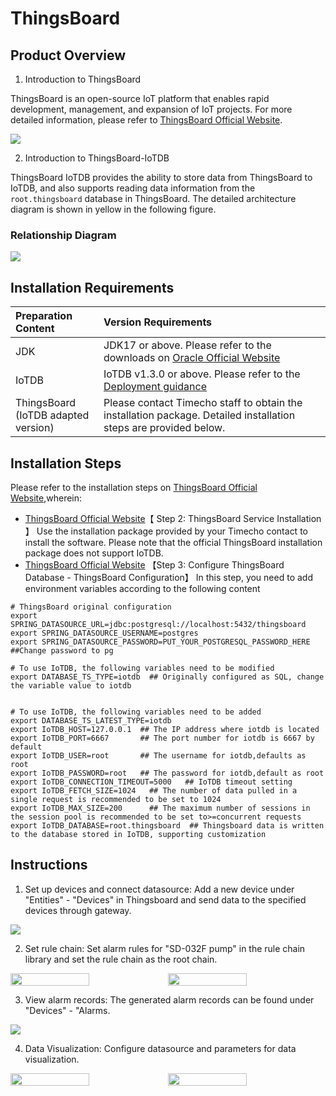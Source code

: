 <!--

    Licensed to the Apache Software Foundation (ASF) under one
    or more contributor license agreements.  See the NOTICE file
    distributed with this work for additional information
    regarding copyright ownership.  The ASF licenses this file
    to you under the Apache License, Version 2.0 (the
    "License"); you may not use this file except in compliance
    with the License.  You may obtain a copy of the License at
    
        http://www.apache.org/licenses/LICENSE-2.0
    
    Unless required by applicable law or agreed to in writing,
    software distributed under the License is distributed on an
    "AS IS" BASIS, WITHOUT WARRANTIES OR CONDITIONS OF ANY
    KIND, either express or implied.  See the License for the
    specific language governing permissions and limitations
    under the License.

-->
# ThingsBoard

## Product Overview

1. Introduction to ThingsBoard

  ThingsBoard is an open-source IoT platform that enables rapid development, management, and expansion of IoT projects. For more detailed information, please refer to [ThingsBoard Official Website](https://thingsboard.io/docs/getting-started-guides/what-is-thingsboard/).

  ![](/img/ThingsBoard-en1.png)

2. Introduction to ThingsBoard-IoTDB

  ThingsBoard IoTDB provides the ability to store data from ThingsBoard to IoTDB, and also supports reading data information from the `root.thingsboard` database in ThingsBoard. The detailed architecture diagram is shown in yellow in the following figure.

### Relationship Diagram

  ![](/img/Thingsboard-2.png)

## Installation Requirements

| **Preparation Content**                   | **Version Requirements**                                     |
| :---------------------------------------- | :----------------------------------------------------------- |
| JDK                                       | JDK17 or above. Please refer to the downloads on [Oracle Official Website](https://www.oracle.com/java/technologies/downloads/) |
| IoTDB                                     |IoTDB v1.3.0 or above. Please refer to the [Deployment guidance](../Deployment-and-Maintenance/IoTDB-Package.md) |
| ThingsBoard<br /> (IoTDB adapted version) | Please contact Timecho staff to obtain the installation package. Detailed installation steps are provided below. |

## Installation Steps

Please refer to the installation steps on [ThingsBoard Official Website](https://thingsboard.io/docs/user-guide/install/ubuntu/),wherein:

- [ThingsBoard Official Website](https://thingsboard.io/docs/user-guide/install/ubuntu/)【 Step 2: ThingsBoard Service Installation 】 Use the installation package provided by your Timecho contact to install the software. Please note that the official ThingsBoard installation package does not support IoTDB.
- [ThingsBoard Official Website](https://thingsboard.io/docs/user-guide/install/ubuntu/) 【Step 3: Configure ThingsBoard Database - ThingsBoard Configuration】 In this step, you need to add environment variables according to the following content

```Shell
# ThingsBoard original configuration
export SPRING_DATASOURCE_URL=jdbc:postgresql://localhost:5432/thingsboard
export SPRING_DATASOURCE_USERNAME=postgres
export SPRING_DATASOURCE_PASSWORD=PUT_YOUR_POSTGRESQL_PASSWORD_HERE ##Change password to pg

# To use IoTDB, the following variables need to be modified
export DATABASE_TS_TYPE=iotdb  ## Originally configured as SQL, change the variable value to iotdb


# To use IoTDB, the following variables need to be added
export DATABASE_TS_LATEST_TYPE=iotdb
export IoTDB_HOST=127.0.0.1  ## The IP address where iotdb is located
export IoTDB_PORT=6667       ## The port number for iotdb is 6667 by default
export IoTDB_USER=root       ## The username for iotdb,defaults as root
export IoTDB_PASSWORD=root   ## The password for iotdb,default as root
export IoTDB_CONNECTION_TIMEOUT=5000   ## IoTDB timeout setting
export IoTDB_FETCH_SIZE=1024   ## The number of data pulled in a single request is recommended to be set to 1024
export IoTDB_MAX_SIZE=200      ## The maximum number of sessions in the session pool is recommended to be set to>=concurrent requests
export IoTDB_DATABASE=root.thingsboard  ## Thingsboard data is written to the database stored in IoTDB, supporting customization
```

## Instructions

1. Set up devices and connect datasource: Add a new device under "Entities" - "Devices" in Thingsboard and send data to the specified devices through gateway.

  ![](/img/Thingsboard-en2.png)

2. Set rule chain: Set alarm rules for "SD-032F pump" in the rule chain library and set the rule chain as the root chain.

  <div style="display: flex;justify-content: space-between;">           
    <img src="/img/thingsboard-en3.png" alt=" " style="width: 50%;"/>
    <img src="/img/thingsborad-en4.png" alt=" " style="width: 50%;"/>     
  </div>


3. View alarm records: The generated alarm records can be found under "Devices" - "Alarms.

  ![](/img/Thingsboard-en5.png)

4. Data Visualization: Configure datasource and parameters for data visualization.

 <div style="display: flex;justify-content: space-between;">           
    <img src="/img/thingsboard-en1.png" alt=" " style="width: 50%;"/>
    <img src="/img/thingsboard-en7.png" alt=" " style="width: 50%;"/>     
 </div>